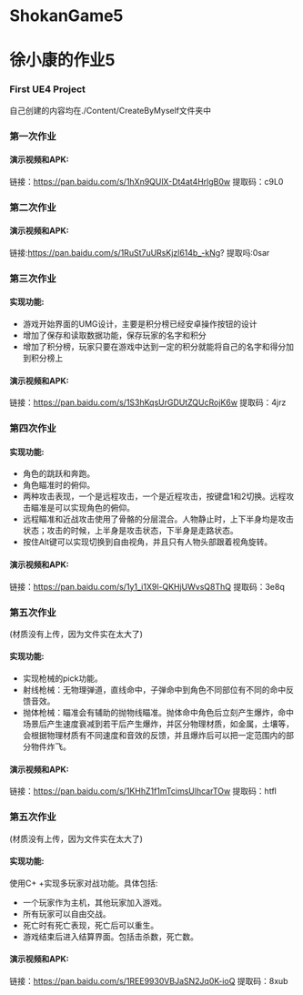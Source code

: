 # ShokanGame5
# 徐小康的作业5
### First UE4 Project
自己创建的内容均在./Content/CreateByMyself文件夹中

### 第一次作业
#### 演示视频和APK:
链接：https://pan.baidu.com/s/1hXn9QUlX-Dt4at4HrlgB0w 提取码：c9L0 

### 第二次作业
#### 演示视频和APK:
链接:https://pan.baidu.com/s/1RuSt7uURsKjzl614b_-kNg? 提取吗:0sar

### 第三次作业
#### 实现功能:
- 游戏开始界面的UMG设计，主要是积分榜已经安卓操作按钮的设计
- 增加了保存和读取数据功能，保存玩家的名字和积分
- 增加了积分榜，玩家只要在游戏中达到一定的积分就能将自己的名字和得分加到积分榜上
#### 演示视频和APK:
链接：https://pan.baidu.com/s/1S3hKqsUrGDUtZQUcRojK6w 提取码：4jrz 

### 第四次作业
#### 实现功能:
- 角色的跳跃和奔跑。
- 角色瞄准时的俯仰。
- 两种攻击表现，一个是远程攻击，一个是近程攻击，按键盘1和2切换。远程攻击瞄准是可以实现角色的俯仰。
- 远程瞄准和近战攻击使用了骨骼的分层混合。人物静止时，上下半身均是攻击状态；攻击的时候，上半身是攻击状态，下半身是走路状态。
- 按住Alt键可以实现切换到自由视角，并且只有人物头部跟着视角旋转。
#### 演示视频和APK:
链接：https://pan.baidu.com/s/1y1_i1X9l-QKHjUWvsQ8ThQ 提取码：3e8q 

### 第五次作业
(材质没有上传，因为文件实在太大了)
#### 实现功能:
- 实现枪械的pick功能。
- 射线枪械：无物理弹道，直线命中，子弹命中到角色不同部位有不同的命中反馈音效。
- 抛体枪械：瞄准会有辅助的抛物线瞄准。抛体命中角色后立刻产生爆炸，命中场景后产生速度衰减到若干后产生爆炸，并区分物理材质，如金属，土壤等，会根据物理材质有不同速度和音效的反馈，并且爆炸后可以把一定范围内的部分物件炸飞。
#### 演示视频和APK:
链接：https://pan.baidu.com/s/1KHhZ1f1mTcimsUlhcarTOw 提取码：htfl 

### 第五次作业
(材质没有上传，因为文件实在太大了)
#### 实现功能:
使用C+ +实现多玩家对战功能。具体包括:
- 一个玩家作为主机，其他玩家加入游戏。
- 所有玩家可以自由交战。
- 死亡时有死亡表现，死亡后可以重生。
- 游戏结束后进入结算界面。包括击杀数，死亡数。
#### 演示视频和APK:
链接：https://pan.baidu.com/s/1REE9930VBJaSN2Jq0K-ioQ 提取码：8xub 
